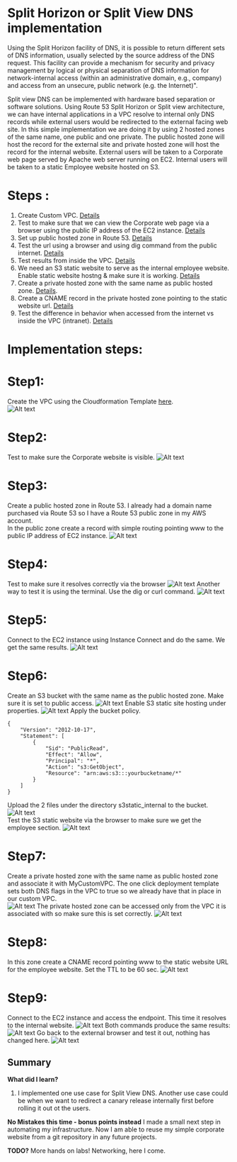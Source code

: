 # Split Horizon or Split View DNS implementation
Using the Split Horizon facility of DNS, it is possible to return different sets of DNS information, usually selected by the source address of the DNS request. This facility can provide a mechanism for security and privacy management by logical or physical separation of DNS information for network-internal access (within an administrative domain, e.g., company) and access from an unsecure, public network (e.g. the Internet)".  
 
Split view DNS can be implemented with hardware based separation or software solutions. Using Route 53 Split Horizon or Split view architecture, we can have internal applications in a VPC resolve to internal only DNS records while external users would be redirected to the external facing web site. In this simple implementation we are doing it by using 2 hosted zones of the same name, one public and one private. The public hosted zone will host the record for the external site and private hosted zone will host the record for the internal website. External users will be taken to a Corporate web page served by Apache web server running on EC2. Internal users will be taken to a static Employee website hosted on S3.
 
# Steps : 
1. Create Custom VPC.  [Details](#Step1)
2. Test to make sure that we can view the Corporate web page via a browser using the public IP address of the EC2 instance. [Details](#Step2)
3. Set up public hosted zone in Route 53. [Details](#Step3)
4. Test the url using a browser and using dig command from the public internet. [Details](#Step4)
5. Test results from inside the VPC. [Details](#Step5)
6. We need an S3 static website to serve as the internal employee website. Enable static website hostng & make sure it is working. [Details](#Step6)
7. Create a private hosted zone with the same name as public hosted zone. [Details](#Step7). 
8. Create a CNAME record in the private hosted zone pointing to the static website url. [Details](#Step8)
9. Test the difference in behavior when accessed from the internet vs inside the VPC (intranet). [Details](#Step9)


# Implementation steps:
# Step1:  
Create the VPC using the Cloudformation Template [here](https://github.com/veeCan54/03-SplitHorizonDNS/blob/main/files/01-SingleCustomVPCWithPublicSubnet.yml).  
![Alt text](https://github.com/veeCan54/03-SplitHorizonDNS/blob/main/images/Step1-CustomVPC.png) 
# Step2: 
Test to make sure the Corporate website is visible. 
![Alt text](https://github.com/veeCan54/03-SplitHorizonDNS/blob/main/images/Step2.png)
# Step3:  
Create a public hosted zone in Route 53. I already had a domain name purchased via Route 53 so I have a Route 53 public zone in my AWS account.  
In the public zone create a record with simple routing pointing www to the public IP address of EC2 instance.
![Alt text](https://github.com/veeCan54/03-SplitHorizonDNS/blob/main/images/Step3.png)
# Step4: 
Test to make sure it resolves correctly via the browser
![Alt text](https://github.com/veeCan54/03-SplitHorizonDNS/blob/main/images/Step4-1.png)
Another way to test it is using the terminal. Use the dig or curl command. 
![Alt text](https://github.com/veeCan54/03-SplitHorizonDNS/blob/main/images/Step4.png)
# Step5: 
Connect to the EC2 instance using Instance Connect and do the same. We get the same results.
![Alt text](https://github.com/veeCan54/03-SplitHorizonDNS/blob/main/images/Step5.png)
# Step6: 
Create an S3 bucket with the same name as the public hosted zone. Make sure it is set to public access. 
![Alt text](https://github.com/veeCan54/03-SplitHorizonDNS/blob/main/images/Step5-S3BucketSettings.png)
Enable S3 static site hosting under properties.
![Alt text](https://github.com/veeCan54/03-SplitHorizonDNS/blob/main/images/Step5-enableStaticWebsite.png)
Apply the bucket policy.  
```
{
    "Version": "2012-10-17",
    "Statement": [
        {
            "Sid": "PublicRead",
            "Effect": "Allow",
            "Principal": "*",
            "Action": "s3:GetObject",
            "Resource": "arn:aws:s3:::yourbucketname/*"
        }
    ]
}
```
Upload the 2 files under the directory s3static_internal to the bucket.
![Alt text](https://github.com/veeCan54/03-SplitHorizonDNS/blob/main/images/Step5-BucketUpload.png)  
Test the S3 static website via the browser to make sure we get the employee section.
![Alt text](https://github.com/veeCan54/03-SplitHorizonDNS/blob/main/images/Step8-StaticWebsite.png)
# Step7:   
Create a private hosted zone with the same name as public hosted zone and associate it with MyCustomVPC. 
The one click deployment template sets both DNS flags in the VPC to true so we already have that in place in our custom VPC.  
![Alt text](https://github.com/veeCan54/03-SplitHorizonDNS/blob/main/images/Step1-EnableDNSSettings.png) 
The private hosted zone can be accessed only from the VPC it is associated with so make sure this is set correctly. 
![Alt text](https://github.com/veeCan54/03-SplitHorizonDNS/blob/main/images/Step8-privateHostedZone.png)
# Step8:  
In this zone create a CNAME record pointing www to the static website URL for the employee website. Set the TTL to be 60 sec.
![Alt text](https://github.com/veeCan54/03-SplitHorizonDNS/blob/main/images/Step7-CNAMERecord.png)
# Step9:
Connect to the EC2 instance and access the endpoint. This time it resolves to the internal website. 
![Alt text](https://github.com/veeCan54/03-SplitHorizonDNS/blob/main/images/Step8-EC2AfterPrivateZone.png)
Both commands produce the same results:
![Alt text](https://github.com/veeCan54/03-SplitHorizonDNS/blob/main/images/Step8-Ec2AfterPrivatezone2.png)
Go back to the external browser and test it out, nothing has changed here. 
![Alt text](https://github.com/veeCan54/03-SplitHorizonDNS/blob/main/images/Step9-Corporate.png)

## Summary

**What did I learn?**
1. I implemented one use case for Split View DNS. Another use case could be when we want to redirect a canary release internally first before rolling it out ot the users.

**No Mistakes this time - bonus points instead**
I made a small next step in automating my infrastructure. Now I am able to reuse my simple corporate website from a git repository in any future projects.

**TODO?**
More hands on labs! Networking, here I come.


